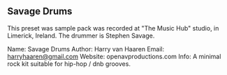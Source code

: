 Savage Drums
------------

This preset was sample pack was recorded at "The Music Hub" studio,
in Limerick, Ireland. The drummer is Stephen Savage.

Name:     Savage Drums
Author:   Harry van Haaren
Email:    harryhaaren@gmail.com
Website:  openavproductions.com
Info:     A minimal rock kit suitable for hip-hop / dnb grooves.

